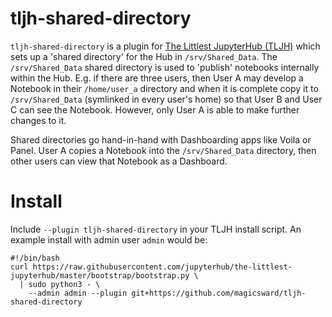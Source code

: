 # tljh-shared-directory

`tljh-shared-directory` is a plugin for [The Littlest JupyterHub (TLJH)](https://tljh.jupyter.org) which sets up a 'shared directory' for the Hub in `/srv/Shared_Data`.  The `/srv/Shared_Data` shared directory is used to 'publish' notebooks internally within the Hub.  E.g. if there are three users, then User A may develop a Notebook in their `/home/user_a` directory and when it is complete copy it to `/srv/Shared_Data` (symlinked in every user's home) so that User B and User C can see the Notebook.  However, only User A is able to make further changes to it.

Shared directories go hand-in-hand with Dashboarding apps like Voila or Panel.  User A copies a Notebook into the `/srv/Shared_Data` directory, then other users can view that Notebook as a Dashboard.

# Install

Include `--plugin tljh-shared-directory` in your TLJH install script.  An example install with admin user `admin` would be:

```
#!/bin/bash
curl https://raw.githubusercontent.com/jupyterhub/the-littlest-jupyterhub/master/bootstrap/bootstrap.py \
  | sudo python3 - \
    --admin admin --plugin git+https://github.com/magicsward/tljh-shared-directory
```
